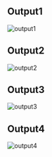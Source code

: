 ## Output1
![output1](https://user-images.githubusercontent.com/94214701/142911676-69dc9026-4788-43d6-852d-c555f121b198.png)
## Output2
![output2](https://user-images.githubusercontent.com/94214701/142911989-0976865b-202e-4a76-8835-2bd14fb3bac1.png)
## Output3
![output3](https://user-images.githubusercontent.com/94214701/142912050-b339fe3c-b9cc-4896-80ad-c1fbf7cacb00.png)
## Output4
![output4](https://user-images.githubusercontent.com/94214701/142912090-a082349e-b2f8-4378-94d0-8e33945b2a82.png)

